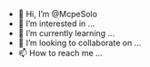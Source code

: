 - 👋 Hi, I’m @McpeSolo
- 👀 I’m interested in ...
- 🌱 I’m currently learning ...
- 💞️ I’m looking to collaborate on ...
- 📫 How to reach me ...

<!---
McpeSolo/McpeSolo is a ✨ special ✨ repository because its `README.md` (this file) appears on your GitHub profile.
You can click the Preview link to take a look at your changes.
--->

